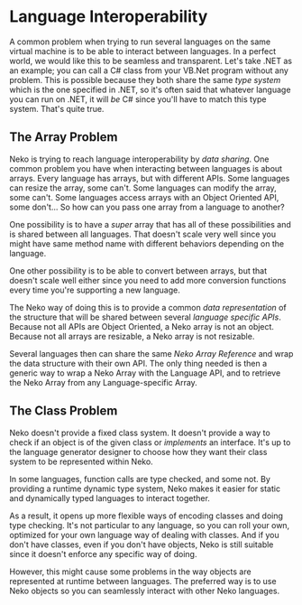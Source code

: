 # Language Interoperability

A common problem when trying to run several languages on the same virtual machine is to be able to interact between languages. In a perfect world, we would like this to be seamless and transparent. Let's take .NET as an example; you can call a C# class from your VB.Net program without any problem. This is possible because they both share the same *type system* which is the one specified in .NET, so it's often said that whatever language you can run on .NET, it will *be* C# since you'll have to match this type system. That's quite true.

## The Array Problem

Neko is trying to reach language interoperability by *data sharing*. One common problem you have when interacting between languages is about arrays. Every language has arrays, but with different APIs. Some languages can resize the array, some can't. Some languages can modify the array, some can't. Some languages access arrays with an Object Oriented API, some don't... So how can you pass one array from a language to another?

One possibility is to have a *super* array that has all of these possibilities and is shared between all languages. That doesn't scale very well since you might have same method name with different behaviors depending on the language.

One other possibility is to be able to convert between arrays, but that doesn't scale well either since you need to add more conversion functions every time you're supporting a new language.

The Neko way of doing this is to provide a common *data representation* of the structure that will be shared between several *language specific APIs*. Because not all APIs are Object Oriented, a Neko array is not an object. Because not all arrays are resizable, a Neko array is not resizable.

Several languages then can share the same *Neko Array Reference* and wrap the data structure with their own API. The only thing needed is then a generic way to wrap a Neko Array with the Language API, and to retrieve the Neko Array from any Language-specific Array.

## The Class Problem

Neko doesn't provide a fixed class system. It doesn't provide a way to check if an object is of the given class or *implements* an interface. It's up to the language generator designer to choose how they want their class system to be represented within Neko.

In some languages, function calls are type checked, and some not. By providing a runtime dynamic type system, Neko makes it easier for static and dynamically typed languages to interact together.

As a result, it opens up more flexible ways of encoding classes and doing type checking. It's not particular to any language, so you can roll your own, optimized for your own language way of dealing with classes. And if you don't have classes, even if you don't have objects, Neko is still suitable since it doesn't enforce any specific way of doing.

However, this might cause some problems in the way objects are represented at runtime between languages. The preferred way is to use Neko objects so you can seamlessly interact with other Neko languages.

